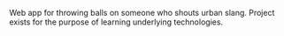 Web app for throwing balls on someone who shouts urban slang. Project exists for the purpose of learning underlying technologies.
